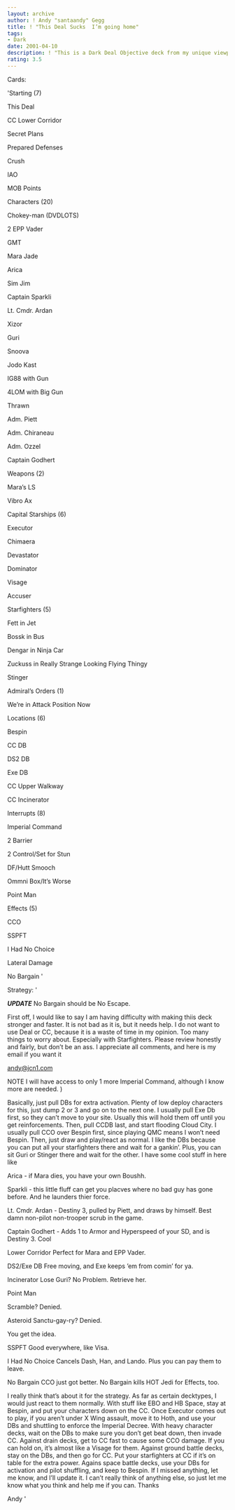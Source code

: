 ```yaml
---
layout: archive
author: ! Andy "santaandy" Gegg
title: ! "This Deal Sucks  I’m going home"
tags:
- Dark
date: 2001-04-10
description: ! "This is a Dark Deal Objective deck from my unique viewpoint.  No Dark Deal or Cloud City, because I have found that it is just too hard to get AND keep.  So, I went with Star Destroyers, CCO, SSPFT, and the like.  Please review before my state tourney Sat"
rating: 3.5
---
```

Cards: 

'Starting (7)


This Deal

CC Lower Corridor

Secret Plans

Prepared Defenses

Crush

IAO

MOB Points


Characters (20)


Chokey-man (DVDLOTS)

2 EPP Vader

GMT

Mara Jade

Arica

Sim Jim

Captain Sparkli

Lt. Cmdr. Ardan

Xizor

Guri

Snoova

Jodo Kast

IG88 with Gun

4LOM with Big Gun

Thrawn

Adm. Piett

Adm. Chiraneau

Adm. Ozzel

Captain Godhert


Weapons (2)


Mara’s LS

Vibro Ax


Capital Starships (6)


Executor

Chimaera

Devastator

Dominator

Visage

Accuser


Starfighters (5)


Fett in Jet

Bossk in Bus

Dengar in Ninja Car

Zuckuss in Really Strange Looking Flying Thingy

Stinger


Admiral’s Orders (1)


We’re in Attack Position Now


Locations (6)


Bespin

CC DB

DS2 DB

Exe DB

CC Upper Walkway

CC Incinerator


Interrupts (8)


Imperial Command

2 Barrier

2 Control/Set for Stun

DF/Hutt Smooch

Ommni Box/It’s Worse

Point Man


Effects (5)


CCO

SSPFT

I Had No Choice

Lateral Damage

No Bargain '

Strategy: '

***UPDATE*** No Bargain should be No Escape.


First off, I would like to say I am having difficulty with making thiis deck stronger and faster.  It is not bad as it is, but it needs help.  I do not want to use Deal or CC, because it is a waste of time in my opinion.  Too many things to worry about.  Especially with Starfighters.  Please review honestly and fairly, but don’t be an ass.  I appreciate all comments, and here is my email if you want it


andy@jcn1.com


NOTE I will have access to only 1 more Imperial Command, although I know more are needed. )


Basically, just pull DBs for extra activation.  Plenty of low deploy characters for this, just dump 2 or 3 and go on to the next one.  I usually pull Exe Db first, so they can’t move to your site.  Usually this will hold them off until you get reinforcements.  Then, pull CCDB last, and start flooding Cloud City.  I usually pull CCO over Bespin first, since playing QMC means I won’t need Bespin.  Then, just draw and play/react as normal.  I like the DBs because you can put all your starfighters there and wait for a gankin’.  Plus, you can sit Guri or Stinger there and wait for the other.  I have some cool stuff in here like


Arica - if Mara dies, you have your own Boushh.


Sparkli - this little fluff can get you placves where no bad guy has gone before.  And he launders thier force.


Lt. Cmdr. Ardan - Destiny 3, pulled by Piett, and draws by himself.  Best damn non-pilot non-trooper scrub in the game.


Captain Godhert - Adds 1 to Armor and Hyperspeed of your SD, and is Destiny 3.  Cool


Lower Corridor Perfect for Mara and EPP Vader.


DS2/Exe DB Free moving, and Exe keeps ’em from comin’ for ya.


Incinerator  Lose Guri?  No Problem.  Retrieve her.


Point Man 

Scramble? Denied. 

Asteroid Sanctu-gay-ry? Denied.  

You get the idea.


SSPFT Good everywhere, like Visa.


I Had No Choice Cancels Dash, Han, and Lando.  Plus you can pay them to leave.


No Bargain CCO just got better.  No Bargain kills HOT Jedi for Effects, too.


I really think that’s about it for the strategy.  As far as certain decktypes, I would just react to them normally.  With stuff like EBO and HB Space, stay at Bespin, and put your characters down on the CC.  Once Executor comes out to play, if you aren’t under X Wing assault, move it to Hoth, and use your DBs and shuttling to enforce the Imperial Decree.  With heavy character decks, wait on the DBs to make sure you don’t get beat down, then invade CC. Against drain decks, get to CC fast to cause some CCO damage.  If you can hold on, it’s almost like a Visage for them.  Against ground battle decks, stay on the DBs, and then go for CC.  Put your starfighters at CC if it’s on table for the extra power.  Agains space battle decks, use your DBs for activation and pilot shuffling, and keep to Bespin.  If I missed anything, let me know, and I’ll update it.  I can’t really think of anything else, so just let me know what you think and help me if you can.  Thanks


Andy  '